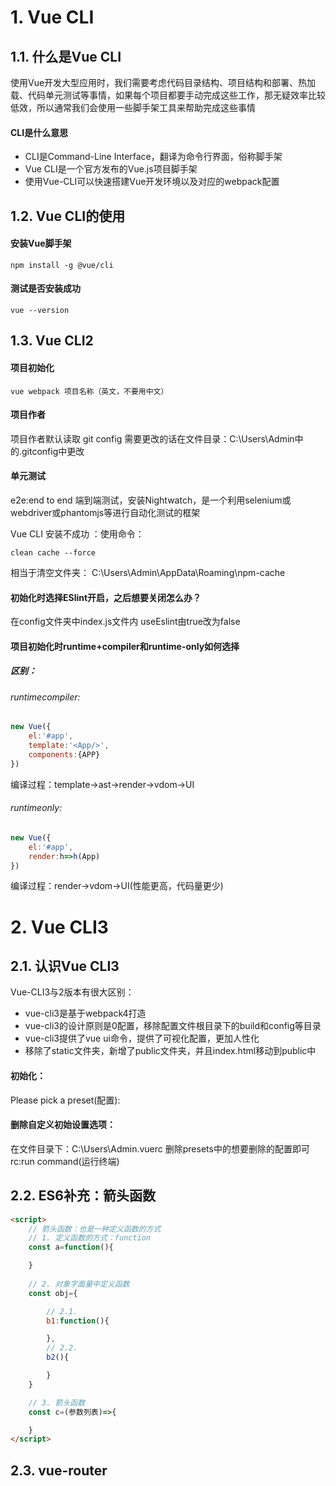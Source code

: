 # 1. Vue CLI

## 1.1. 什么是Vue CLI 
使用Vue开发大型应用时，我们需要考虑代码目录结构、项目结构和部署、热加载、代码单元测试等事情，如果每个项目都要手动完成这些工作，那无疑效率比较低效，所以通常我们会使用一些脚手架工具来帮助完成这些事情

#### CLI是什么意思
- CLI是Command-Line Interface，翻译为命令行界面，俗称脚手架
- Vue CLI是一个官方发布的Vue.js项目脚手架
- 使用Vue-CLI可以快速搭建Vue开发环境以及对应的webpack配置



## 1.2. Vue CLI的使用
####  安装Vue脚手架
```
npm install -g @vue/cli
```
#### 测试是否安装成功
```
vue --version
```

## 1.3. Vue CLI2
#### 项目初始化
```
vue webpack 项目名称（英文，不要用中文）
```

#### 项目作者
项目作者默认读取 git config
需要更改的话在文件目录：C:\Users\Admin中的.gitconfig中更改

#### 单元测试

e2e:end to end 端到端测试，安装Nightwatch，是一个利用selenium或webdriver或phantomjs等进行自动化测试的框架

                                                                                                                                            


Vue CLI 安装不成功 ：使用命令：
```
clean cache --force
```
相当于清空文件夹：
C:\Users\Admin\AppData\Roaming\npm-cache

#### 初始化时选择ESlint开启，之后想要关闭怎么办？
在config文件夹中index.js文件内 useEslint由true改为false

#### 项目初始化时runtime+compiler和runtime-only如何选择
##### 区别：
###### runtimecompiler:
```js
new Vue({
    el:'#app',
    template:'<App/>',
    components:{APP}
})
```
编译过程：template->ast->render->vdom->UI


###### runtimeonly:
```js
new Vue({
    el:'#app',
    render:h=>h(App)
})
```
编译过程：render->vdom->UI(性能更高，代码量更少)



# 2. Vue CLI3
## 2.1. 认识Vue CLI3
Vue-CLI3与2版本有很大区别：
- vue-cli3是基于webpack4打造
- vue-cli3的设计原则是0配置，移除配置文件根目录下的build和config等目录
- vue-cli3提供了vue ui命令，提供了可视化配置，更加人性化
- 移除了static文件夹，新增了public文件夹，并且index.html移动到public中

#### 初始化：
Please pick a preset(配置):

#### 删除自定义初始设置选项：
在文件目录下：C:\Users\Admin\.vuerc 删除presets中的想要删除的配置即可
rc:run command(运行终端)


## 2.2. ES6补充：箭头函数
```html
<script>
    // 箭头函数：也是一种定义函数的方式
    // 1. 定义函数的方式：function
    const a=function(){

    }
    
    // 2. 对象字面量中定义函数
    const obj={

        // 2.1. 
        b1:function(){

        },
        // 2.2. 
        b2(){

        }
    }

    // 3. 箭头函数
    const c=(参数列表)=>{

    }
</script>
```

## 2.3. vue-router


